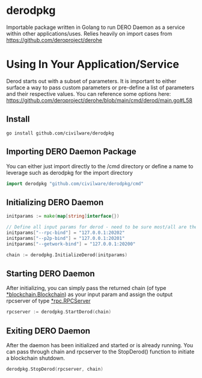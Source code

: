 # derodpkg
Importable package written in Golang to run DERO Daemon as a service within other applications/uses. Relies heavily on import cases from https://github.com/deroproject/derohe

# Using In Your Application/Service
Derod starts out with a subset of parameters. It is important to either surface a way to pass custom parameters or pre-define a list of parameters and their respective values. You can reference some options here: https://github.com/deroproject/derohe/blob/main/cmd/derod/main.go#L58

## Install
```
go install github.com/civilware/derodpkg
```

## Importing DERO Daemon Package
You can either just import directly to the /cmd directory or define a name to leverage such as derodpkg for the import directory

```go
import derodpkg "github.com/civilware/derodpkg/cmd"
```

## Initializing DERO Daemon

```go
initparams := make(map[string]interface{})

// Define all input params for derod - need to be sure most/all are the default from standard command line parser as we are not using that here
initparams["--rpc-bind"] = "127.0.0.1:20202"
initparams["--p2p-bind"] = "127.0.0.1:20201"
initparams["--getwork-bind"] = "127.0.0.1:20200"

chain := derodpkg.InitializeDerod(initparams)
```

## Starting DERO Daemon
After initializing, you can simply pass the returned chain (of type [*blockchain.Blockchain](https://github.com/deroproject/derohe/blob/main/blockchain/blockchain.go#L59)) as your input param and assign the output rpcserver of type [*rpc.RPCServer](https://github.com/deroproject/derohe/blob/main/cmd/derod/rpc/websocket_server.go#L54)

```go
rpcserver := derodpkg.StartDerod(chain)
```

## Exiting DERO Daemon
After the daemon has been initialized and started or is already running. You can pass through chain and rpcserver to the StopDerod() function to initiate a blockchain shutdown.

```go
derodpkg.StopDerod(rpcserver, chain)
```
